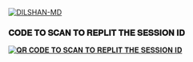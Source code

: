   <a href="https://github.com/Dilshan841/Dilshan841/fork"><img title="DILSHAN-MD" src="https://img.shields.io/badge/FORK-💢DILSHAN MD💢-h?color=blue&style=for-the-badge&logo=stackshare"></a>

### 𝐂𝐎𝐃𝐄 𝐓𝐎 𝐒𝐂𝐀𝐍 𝐓𝐎 𝐑𝐄𝐏𝐋𝐈𝐓 𝐓𝐇𝐄 𝐒𝐄𝐒𝐒𝐈𝐎𝐍 𝐈𝐃 ###
[![𝐐𝐑 𝐂𝐎𝐃𝐄 𝐓𝐎 𝐒𝐂𝐀𝐍 𝐓𝐎 𝐑𝐄𝐏𝐋𝐈𝐓 𝐓𝐇𝐄 𝐒𝐄𝐒𝐒𝐈𝐎𝐍 𝐈𝐃](https://img.shields.io/badge/SESSIONID%20to%20Replit-blue?style=for-the-badge&logo=replit&logoColor=white)](https://75cc8513-0952-4247-a4d2-792e7a18cc55-00-2ldww28n2ogbf.sisko.replit.dev/)
